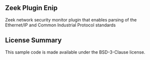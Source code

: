 ## Zeek Plugin Enip

Zeek network security monitor plugin that enables parsing of the Ethernet/IP and Common Industrial Protocol standards

## License Summary

This sample code is made available under the BSD-3-Clause license. 

